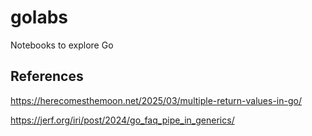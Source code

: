 # golabs
Notebooks to explore Go


## References

https://herecomesthemoon.net/2025/03/multiple-return-values-in-go/

https://jerf.org/iri/post/2024/go_faq_pipe_in_generics/
